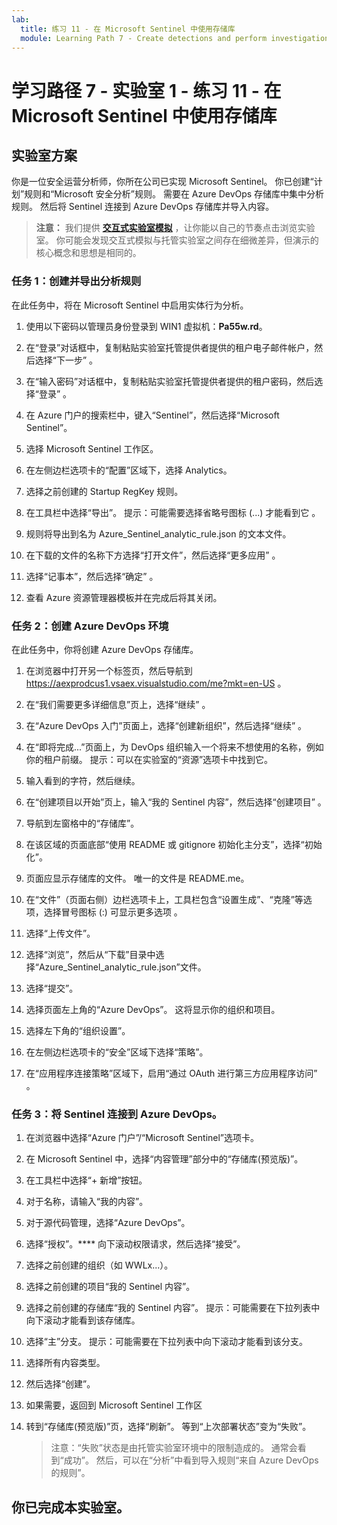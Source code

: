 ```yaml
---
lab:
  title: 练习 11 - 在 Microsoft Sentinel 中使用存储库
  module: Learning Path 7 - Create detections and perform investigations using Microsoft Sentinel
---
```


# 学习路径 7 - 实验室 1 - 练习 11 - 在 Microsoft Sentinel 中使用存储库

## 实验室方案

你是一位安全运营分析师，你所在公司已实现 Microsoft Sentinel。 你已创建“计划”规则和“Microsoft 安全分析”规则。  需要在 Azure DevOps 存储库中集中分析规则。  然后将 Sentinel 连接到 Azure DevOps 存储库并导入内容。 

>**注意：** 我们提供 **[交互式实验室模拟](https://mslabs.cloudguides.com/guides/SC-200%20Lab%20Simulation%20-%20Use%20repositories%20in%20Microsoft%20Sentinel)** ，让你能以自己的节奏点击浏览实验室。 你可能会发现交互式模拟与托管实验室之间存在细微差异，但演示的核心概念和思想是相同的。 


### 任务 1：创建并导出分析规则

在此任务中，将在 Microsoft Sentinel 中启用实体行为分析。

1. 使用以下密码以管理员身份登录到 WIN1 虚拟机：**Pa55w.rd**。  

1. 在“登录”对话框中，复制粘贴实验室托管提供者提供的租户电子邮件帐户，然后选择“下一步”  。

1. 在“输入密码”对话框中，复制粘贴实验室托管提供者提供的租户密码，然后选择“登录”  。

1. 在 Azure 门户的搜索栏中，键入“Sentinel”，然后选择“Microsoft Sentinel”。

1. 选择 Microsoft Sentinel 工作区。

1. 在左侧边栏选项卡的“配置”区域下，选择 Analytics。

1. 选择之前创建的 Startup RegKey 规则。

1. 在工具栏中选择“导出”。 提示：可能需要选择省略号图标 (...) 才能看到它 。

1. 规则将导出到名为 Azure_Sentinel_analytic_rule.json 的文本文件。

1. 在下载的文件的名称下方选择“打开文件”，然后选择“更多应用” 。

1. 选择“记事本”，然后选择“确定” 。

1. 查看 Azure 资源管理器模板并在完成后将其关闭。


### 任务 2：创建 Azure DevOps 环境

在此任务中，你将创建 Azure DevOps 存储库。

1. 在浏览器中打开另一个标签页，然后导航到 <https://aexprodcus1.vsaex.visualstudio.com/me?mkt=en-US> 。

1. 在“我们需要更多详细信息”页上，选择“继续” 。

1. 在“Azure DevOps 入门”页面上，选择“创建新组织”，然后选择“继续” 。

1. 在“即将完成...”页面上，为 DevOps 组织输入一个将来不想使用的名称，例如你的租户前缀。 提示：可以在实验室的“资源”选项卡中找到它。

1. 输入看到的字符，然后继续。

1. 在“创建项目以开始”页上，输入“我的 Sentinel 内容”，然后选择“创建项目” 。

1. 导航到左窗格中的“存储库”。

1. 在该区域的页面底部“使用 README 或 gitignore 初始化主分支”，选择“初始化”。

1. 页面应显示存储库的文件。  唯一的文件是 README.me。

1. 在“文件”（页面右侧）边栏选项卡上，工具栏包含“设置生成”、“克隆”等选项，选择冒号图标 (:) 可显示更多选项 。

1. 选择“上传文件”。

1. 选择“浏览”，然后从“下载”目录中选择“Azure_Sentinel_analytic_rule.json”文件。

1. 选择“提交”。

1. 选择页面左上角的“Azure DevOps”。  这将显示你的组织和项目。

1. 选择左下角的“组织设置”。

1. 在左侧边栏选项卡的“安全”区域下选择“策略”。

1. 在“应用程序连接策略”区域下，启用“通过 OAuth 进行第三方应用程序访问” 。


### 任务 3：将 Sentinel 连接到 Azure DevOps。

1. 在浏览器中选择“Azure 门户”/“Microsoft Sentinel”选项卡。

1. 在 Microsoft Sentinel 中，选择“内容管理”部分中的“存储库(预览版)”。

1. 在工具栏中选择“+ 新增”按钮。

1. 对于名称，请输入“我的内容”。

1. 对于源代码管理，选择“Azure DevOps”。

1. 选择“授权”。**** 向下滚动权限请求，然后选择“接受”。

1. 选择之前创建的组织（如 WWLx...）。

1. 选择之前创建的项目“我的 Sentinel 内容”。

1. 选择之前创建的存储库“我的 Sentinel 内容”。 提示：可能需要在下拉列表中向下滚动才能看到该存储库。

1. 选择“主”分支。 提示：可能需要在下拉列表中向下滚动才能看到该分支。

1. 选择所有内容类型。

1. 然后选择“创建”。

1. 如果需要，返回到 Microsoft Sentinel 工作区

1. 转到“存储库(预览版)”页，选择“刷新”。 等到“上次部署状态”变为“失败”。  

    >注意：“失败”状态是由托管实验室环境中的限制造成的。 通常会看到“成功”。 然后，可以在“分析”中看到导入规则“来自 Azure DevOps 的规则”。


## 你已完成本实验室。
